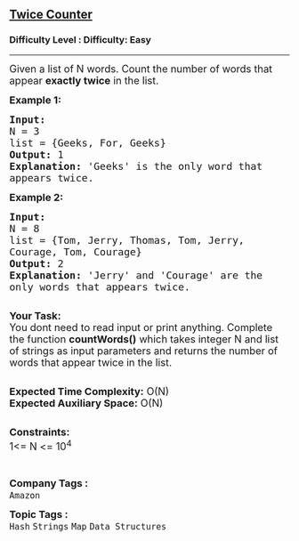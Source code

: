 <h2><a href="https://www.geeksforgeeks.org/problems/twice-counter4236/1?page=2&category=Strings&difficulty=Easy,Medium&status=unsolved&sortBy=submissions">Twice Counter</a></h2><h3>Difficulty Level : Difficulty: Easy</h3><hr><div class="problems_problem_content__Xm_eO"><p><span style="font-size: 18px;">Given a list of N words. Count the number of words that appear <strong>exactly twice</strong> in the list.</span></p>
<p><strong><span style="font-size: 18px;">Example 1:</span></strong></p>
<pre><span style="font-size: 18px;"><strong>Input:</strong>
N = 3
list = {Geeks, For, Geeks}
<strong>Output:</strong> 1
<strong>Explanation:</strong> 'Geeks' is the only word that 
appears twice. </span></pre>
<p><strong><span style="font-size: 18px;">Example 2:</span></strong></p>
<pre><span style="font-size: 18px;"><strong>Input:</strong>
N = 8
list = {Tom, Jerry, Thomas, Tom, Jerry, 
Courage, Tom, Courage}
<strong>Output:</strong> 2
<strong>Explanation:</strong> 'Jerry' and 'Courage' are the 
only words that appears twice. </span></pre>
<p><br><span style="font-size: 18px;"><strong>Your Task: &nbsp;</strong><br>You dont need to read input or print anything. Complete the function <strong>countWords()</strong> which takes integer N and list of strings as input parameters and returns the number of words that appear twice in the list.</span></p>
<p><br><span style="font-size: 18px;"><strong>Expected Time Complexity:</strong> O(N)<br><strong>Expected Auxiliary Space:</strong> O(N) &nbsp;</span></p>
<p><br><span style="font-size: 18px;"><strong>Constraints:</strong><br>1&lt;= N &lt;= 10<sup>4</sup></span></p>
<p>&nbsp;</p></div><p><span style=font-size:18px><strong>Company Tags : </strong><br><code>Amazon</code>&nbsp;<br><p><span style=font-size:18px><strong>Topic Tags : </strong><br><code>Hash</code>&nbsp;<code>Strings</code>&nbsp;<code>Map</code>&nbsp;<code>Data Structures</code>&nbsp;